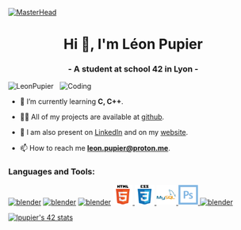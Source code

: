 [![MasterHead](https://developers.giphy.com/branch/master/static/api-512d36c09662682717108a38bbb5c57d.gif)]()

<h1 align="center">Hi 👋, I'm Léon Pupier</h1>
<h3 align="center">- A student at school 42 in Lyon -</h3>
<img align="right" alt="Coding" width="400" src="https://media2.giphy.com/media/26tn33aiTi1jkl6H6/giphy.gif"/>

<p align="left"> <img src="https://komarev.com/ghpvc/?username=LeonPupier&label=Profile%20views&color=0e75b6&style=flat" alt="LeonPupier" /> </p>

- 🌱 I’m currently learning **C, C++**.

- 👨‍💻 All of my projects are available at [github](https://github.com/LeonPupier).

- 📝 I am also present on [LinkedIn](https://www.linkedin.com/in/léon-pupier-3ba10a250/) and on my [website](https://leonpupier.fr).

- 📫 How to reach me **leon.pupier@proton.me**.

<h3 align="left">Languages and Tools:</h3>

<p align="left">
<a href="https://www.python.org/" target="_blank" rel="noreferrer"> <img src="https://s3.dualstack.us-east-2.amazonaws.com/pythondotorg-assets/media/community/logos/python-logo-only.png" alt="blender" width="35" height="39"/></a>
<a href="https://en.wikipedia.org/wiki/C_(programming_language)" target="_blank" rel="noreferrer"> <img src="https://upload.wikimedia.org/wikipedia/commons/thumb/archive/3/35/20220802133510%21The_C_Programming_Language_logo.svg/120px-The_C_Programming_Language_logo.svg.png" alt="blender" width="40" height="40"/></a>
<a href="https://en.wikipedia.org/wiki/C%2B%2B" target="_blank" rel="noreferrer"> <img src="https://upload.wikimedia.org/wikipedia/commons/thumb/1/18/ISO_C%2B%2B_Logo.svg/180px-ISO_C%2B%2B_Logo.svg.png" alt="blender" width="33" height="37"/></a>
<a href="https://www.w3.org/html/" target="_blank" rel="noreferrer"> <img src="https://raw.githubusercontent.com/devicons/devicon/master/icons/html5/html5-original-wordmark.svg" alt="html5" width="40" height="40"/> </a>
<a href="https://www.w3schools.com/css/" target="_blank" rel="noreferrer"> <img src="https://raw.githubusercontent.com/devicons/devicon/master/icons/css3/css3-original-wordmark.svg" alt="css3" width="40" height="40"/> </a>
<a href="https://www.mysql.com/" target="_blank" rel="noreferrer"> <img src="https://raw.githubusercontent.com/devicons/devicon/master/icons/mysql/mysql-original-wordmark.svg" alt="mysql" width="40" height="40"/> </a>
<a href="https://www.photoshop.com/en" target="_blank" rel="noreferrer"> <img src="https://raw.githubusercontent.com/devicons/devicon/master/icons/photoshop/photoshop-line.svg" alt="photoshop" width="40" height="40"/> </a>
<a href="https://www.blender.org/" target="_blank" rel="noreferrer"> <img src="https://download.blender.org/branding/community/blender_community_badge_white.svg" alt="blender" width="40" height="40"/></a>
</p>

[![lpupier's 42 stats](https://badge42.vercel.app/api/v2/clcup51gq00160fmk4ue0gmbo/stats?cursusId=21&coalitionId=303)](https://github.com/JaeSeoKim/badge42)
